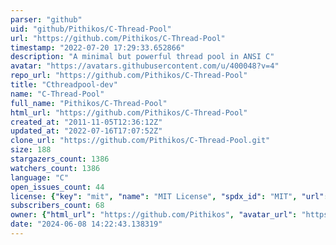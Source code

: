```yaml
---
parser: "github"
uid: "github/Pithikos/C-Thread-Pool"
url: "https://github.com/Pithikos/C-Thread-Pool"
timestamp: "2022-07-20 17:29:33.652866"
description: "A minimal but powerful thread pool in ANSI C"
avatar: "https://avatars.githubusercontent.com/u/400048?v=4"
repo_url: "https://github.com/Pithikos/C-Thread-Pool"
title: "Cthreadpool-dev"
name: "C-Thread-Pool"
full_name: "Pithikos/C-Thread-Pool"
html_url: "https://github.com/Pithikos/C-Thread-Pool"
created_at: "2011-11-05T12:36:12Z"
updated_at: "2022-07-16T17:07:52Z"
clone_url: "https://github.com/Pithikos/C-Thread-Pool.git"
size: 188
stargazers_count: 1386
watchers_count: 1386
language: "C"
open_issues_count: 44
license: {"key": "mit", "name": "MIT License", "spdx_id": "MIT", "url": "https://api.github.com/licenses/mit", "node_id": "MDc6TGljZW5zZTEz"}
subscribers_count: 68
owner: {"html_url": "https://github.com/Pithikos", "avatar_url": "https://avatars.githubusercontent.com/u/400048?v=4", "login": "Pithikos", "type": "User"}
date: "2024-06-08 14:22:43.138319"
---
```

